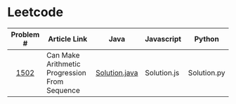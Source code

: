 # Leetcode

| Problem # | Article Link | Java | Javascript | Python |
| :-------: | ------------- | ---- | ---------- | ------ |
| [1502](./leetcode/1502_Can-Make-Arithmetic-Progression-From-Sequence/) | Can Make Arithmetic Progression From Sequence | [Solution.java](./leetcode/1502_Can-Make-Arithmetic-Progression-From-Sequence/Solution.java) | Solution.js | Solution.py |
